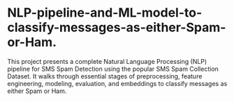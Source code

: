 # NLP-pipeline-and-ML-model-to-classify-messages-as-either-Spam-or-Ham.
This project presents a complete Natural Language Processing (NLP) pipeline for SMS Spam Detection using the popular SMS Spam Collection Dataset. It walks through essential stages of preprocessing, feature engineering, modeling, evaluation, and embeddings to classify messages as either Spam or Ham.
